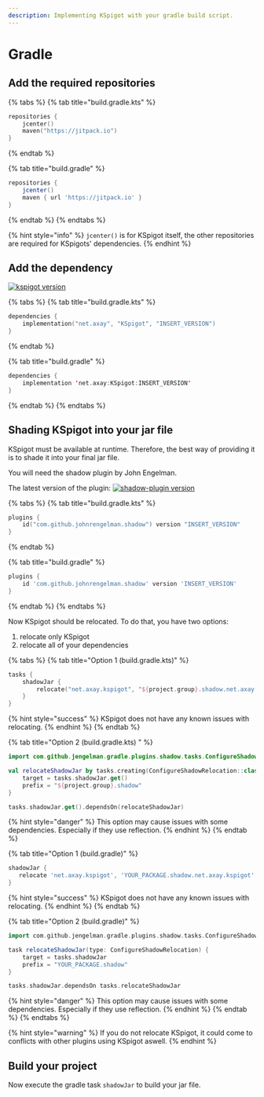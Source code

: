 ```yaml
---
description: Implementing KSpigot with your gradle build script.
---
```


# Gradle

## Add the required repositories

{% tabs %}
{% tab title="build.gradle.kts" %}
```kotlin
repositories {
    jcenter()
    maven("https://jitpack.io")
}
```
{% endtab %}

{% tab title="build.gradle" %}
```groovy
repositories {
    jcenter()
    maven { url 'https://jitpack.io' }
}
```
{% endtab %}
{% endtabs %}

{% hint style="info" %}
`jcenter()` is for KSpigot itself, the other repositories are required for KSpigots' dependencies.
{% endhint %}

## Add the dependency

[ ![kspigot version](https://img.shields.io/bintray/v/bluefireoly/KSpigot/KSpigot?label=kspigot%20latest%20version&style=flat-square) ]()

{% tabs %}
{% tab title="build.gradle.kts" %}
```kotlin
dependencies {
    implementation("net.axay", "KSpigot", "INSERT_VERSION")
}
```
{% endtab %}

{% tab title="build.gradle" %}
```kotlin
dependencies {
    implementation 'net.axay:KSpigot:INSERT_VERSION'
}
```
{% endtab %}
{% endtabs %}

## Shading KSpigot into your jar file

KSpigot must be available at runtime. Therefore, the best way of providing it is to shade it into your final jar file.

You will need the shadow plugin by John Engelman.

The latest version of the plugin:
[ ![shadow-plugin version](https://api.bintray.com/packages/johnrengelman/gradle-plugins/gradle-shadow-plugin/images/download.png) ]()

{% tabs %}
{% tab title="build.gradle.kts" %}
```kotlin
plugins {
    id("com.github.johnrengelman.shadow") version "INSERT_VERSION"
}
```
{% endtab %}

{% tab title="build.gradle" %}
```groovy
plugins {
    id 'com.github.johnrengelman.shadow' version 'INSERT_VERSION'
}
```
{% endtab %}
{% endtabs %}

Now KSpigot should be relocated. To do that, you have two options:

1. relocate only KSpigot
2. relocate all of your dependencies

{% tabs %}
{% tab title="Option 1 \(build.gradle.kts\)" %}
```kotlin
tasks {
    shadowJar {
        relocate("net.axay.kspigot", "${project.group}.shadow.net.axay.kspigot")
    }
}
```

{% hint style="success" %}
KSpigot does not have any known issues with relocating.
{% endhint %}
{% endtab %}

{% tab title="Option 2 \(build.gradle.kts\)  " %}
```kotlin
import com.github.jengelman.gradle.plugins.shadow.tasks.ConfigureShadowRelocation

val relocateShadowJar by tasks.creating(ConfigureShadowRelocation::class) {
    target = tasks.shadowJar.get()
    prefix = "${project.group}.shadow"
}

tasks.shadowJar.get().dependsOn(relocateShadowJar)
```

{% hint style="danger" %}
This option may cause issues with some dependencies. Especially if they use reflection.
{% endhint %}
{% endtab %}

{% tab title="Option 1 \(build.gradle\)" %}
```groovy
shadowJar {
   relocate 'net.axay.kspigot', 'YOUR_PACKAGE.shadow.net.axay.kspigot'
}
```

{% hint style="success" %}
KSpigot does not have any known issues with relocating.
{% endhint %}
{% endtab %}

{% tab title="Option 2 \(build.gradle\)" %}
```groovy
import com.github.jengelman.gradle.plugins.shadow.tasks.ConfigureShadowRelocation

task relocateShadowJar(type: ConfigureShadowRelocation) {
    target = tasks.shadowJar
    prefix = "YOUR_PACKAGE.shadow"
}

tasks.shadowJar.dependsOn tasks.relocateShadowJar
```

{% hint style="danger" %}
This option may cause issues with some dependencies. Especially if they use reflection.
{% endhint %}
{% endtab %}
{% endtabs %}

{% hint style="warning" %}
If you do not relocate KSpigot, it could come to conflicts with other plugins using KSpigot aswell.
{% endhint %}

## Build your project

Now execute the gradle task `shadowJar` to build your jar file.



